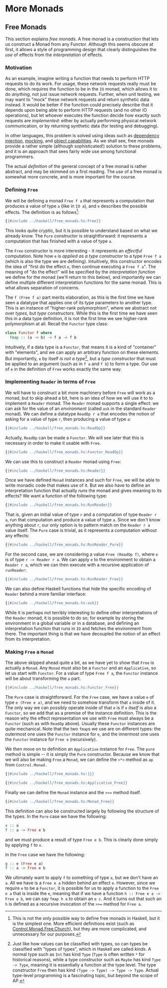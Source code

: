 # More Monads

## Free Monads

This section explains *free monads*. A free monad is a construction
that lets us construct a Monad from any Functor. Although this seems
obscure at first, it allows a style of programming design that clearly
distinguishes the *use* of effects from the *interpretation* of
effects.

### Motivation

As an example, imagine writing a function that needs to perform HTTP
requests to do its work. For usage, these network requests really must
be done, which requires the function to be in the `IO` monad, which
allows it to do *anything*, not just issue network requests. Further,
when unit testing, we may want to "mock" these network requests and
return synthetic data instead. It would be better if the function
could precisely describe that it depends upon being able to perform
HTTP requests (and no other IO operations), but let whoever executes
the function decide how exactly such requests are *implemented*:
either by actually performing physical network communication, or by
returning synthetic data (for testing and debugging).

In other languages, this problem is solved using ideas such as
[dependency
injection](https://en.wikipedia.org/wiki/Dependency_injection),
[mocking](https://microsoft.github.io/code-with-engineering-playbook/automated-testing/unit-testing/mocking/),
and [object
capabilities](https://en.wikipedia.org/wiki/Object-capability_model).
As we shall see, free monads provide a rather simple (although
sophisticated!) solution to these problems, and it is an approach that
sees fairly wide use among functional programmers.

The actual *definition* of the general concept of a free monad is
rather abstract, and may be skimmed on a first reading. The *use* of a
free monad is somewhat more concrete, and is more important for the
course.

### Defining `Free`

We will be defining a monad `Free f a` that represents a computation
that produces a value of type `a` (like in `IO a`), and `e` describes
the possible effects. The definition is as follows[^church]:

```Haskell
{{#include ../haskell/free_monads.hs:Free}}
```

This looks quite cryptic, but it is possible to understand based on
what we already know. The `Pure` constructor is straightforward: it
represents a computation that has finished with a value of type `a`.

The `Free` constructor is more interesting - it represents an
*effectful* computation. Note how `e` is *applied as a type
constructor* to a type `Free f a` (which is also the type we are
defining). Intuitively, this constructor encodes the idea of "first do
the effect `e`, then continue executing a `Free f a`". The meaning of
"do the effect" will be specified by the *interpretation function* we
define for the monad (we'll return to this below), and importantly we
can define multiple different interpretation functions for the same
monad. This is what allows separation of concerns.

The `f (Free f a)` part merits elaboration, as this is the first time
we have seen a datatype that applies one of its type parameters to
another type. This is an instance of "higher-rank polymorphism", where
we abstract not over *types*, but *type constructors*. While this is
the first time we have seen this in a data type definition, it is not
the first time we see higher-rank polymorphism at all. Recall the
`Functor` type class:

```Haskell
class Functor f where
  fmap :: (a -> b) -> f a -> f b
```

Intuitively, if a data type is a `Functor`, that means it is a kind of
"container" with "elements", and we can apply an arbitrary function on
these elements. But importantly, `e` by itself *is not a
type*[^higher-rank], but a *type constructor* that must be applied to
an argument (such as in `f a` and `f b`) to form a type. Our use of
`e` in the definition of `Free` works exactly the same way.

[^church]: This is not the only possible way to define free monads in
Haskell, but it is the simplest one. More efficient definitions exist
(such as
[Control.Monad.Free.Church](https://hackage.haskell.org/package/free-5.2/docs/Control-Monad-Free-Church.html)),
but they are more complicated, and unnecessary for our purposes.

[^higher-rank]: Just like how values can be classified with types, so
can types be classified with "types of types", which in Haskell are
called *kinds*. A normal type such as `Int` has kind `Type` (`Type` is
often written `*` for historical reasons), while a type constructor
such as `Maybe` has kind `Type -> Type`, meaning it is essentially a
function at the type level. The type constructor `Free` then has kind
`(Type -> Type) -> Type -> Type`. Actual type-level programming is a
fascinating topic, but beyond the scope of AP.

### Implementing `Reader` in terms of `Free`

We will have to construct a bit more machinery before `Free` will work
as a monad, but to skip ahead a bit, here is an idea of how we will
use it to to implement a `Reader` monad. The `Reader` monad supports a
single effect: we can ask for the value of an *environment* (called
`ask` in the standard `Reader` monad). We can define a datatype
`ReadOp r a` that encodes the notion of asking for a value of type
`r`, then producing a value of type `a`:

```Haskell
{{#include ../haskell/free_monads.hs:ReadOp}}
```

Actually, `ReadOp` can be made a `Functor`. We will see later that
this is necessary in order to make it usable with `Free`.

```Haskell
{{#include ../haskell/free_monads.hs:Functor_ReadOp}}
```

We can use this to construct a `Reader` monad using `Free`:

```Haskell
{{#include ../haskell/free_monads.hs:Reader}}
```

Once we have defined `Monad` instances and such for `Free`, we will be
able to write monadic code that makes use of it. But we also have to
define an interpretation function that actually *runs* the monad and
gives meaning to its effects? We want a function of the following
type:

```Haskell
{{#include ../haskell/free_monads.hs:RunReader}}
```

That is, given an initial value of type `r` and a computation of type
`Reader r a`, run that computation and produce a value of type `a`.
Since we don't know anything about `r`, our only option is to pattern
match on the `Reader r a` value itself. The `Pure` case is trivial, as
it represents a computation without any effects:

```Haskell
{{#include ../haskell/free_monads.hs:RunReader_Pure}}
```

For the second case, we are considering a value `Free (ReadOp f)`,
where `e` is of type `r -> Reader r a`. We can apply `e` to the
environment to obtain a `Reader r a`, which we can then execute with a
recursive application of `runReader`:

```Haskell
{{#include ../haskell/free_monads.hs:RunReader_Free}}
```

We can also define Haskell functions that hide the specific encoding
of `Reader` behind a more familiar interface:

```Haskell
{{#include ../haskell/free_monads.hs:ask}}
```

While it is perhaps not terribly interesting to define other
interpretations of the `Reader` monad, it is possible to do so; for
example by storing the environment in a global variable or in a
database, and defining an interpretation function that runs in `IO`
and fetches the environment from there. The important thing is that we
have decoupled the notion of an effect from its interpretation.

### Making `Free` a `Monad`

The above skipped ahead quite a bit, as we have yet to show that
`Free` is actually a `Monad`. Any `Monad` must also be a `Functor` and
an `Applicative`, so let us start with `Functor`. For a value of type
`Free f a`, the `Functor` instance will be about transforming the `a`
part.

```Haskell
{{#include ../haskell/free_monads.hs:Functor_Free}}
```

The `Pure` case is straightforward. For the `Free` case, we have a
value `e` of type `e (Free e a)`, and we need to somehow transform
that `a` inside of it. The only way we can possibly operate inside of
that `e` is if `e` *itself* is also a `Functor`, so we add that as a
premise of the instance definition. This is the reason why the effect
representation we use with `Free` must always be a `Functor` (such as
with `ReadOp` above). Usually these `Functor` instances are quite
mechanical. Note that the two `fmap`s we use are on different types:
the outermost one uses the `Functor` instance for `e`, and the
innermost one uses the `Functor` instance for `Free e` (recursively).

We then move on to definition an `Applicative` instance for `Free`.
The `pure` method is simple -- it is simply the `Pure` constructor.
Because we know that we will also be making `Free` a `Monad`, we can
define the `<*>` method as `ap` from `Control.Monad.`

```Haskell
{{#include ../haskell/free_monads.hs:1}}
```

```Haskell
{{#include ../haskell/free_monads.hs:Applicative_Free}}
```

Finally we can define the `Monad` instance and the `>>=` method
itself.

```Haskell
{{#include ../haskell/free_monads.hs:Monad_Free}}
```

This definition can also be constructed largely by following the
structure of the types. In the `Pure` case we have the following:

```Haskell
x :: a
f :: a -> Free e b
```

and we must produce a result of type `Free e b`. This is clearly done
simply by applying `f` to `x`.

In the `Free` case we have the following:

```Haskell
g :: e (Free e a)
f :: a -> Free e b
```

We ultimately want to apply `f` to something of type `a`, but we don't
have an `a`. All we have is a `Free e a` hidden behind an effect `e`.
However, since we require `e` to be a `Functor`, it is possible for us
to apply a function to the `Free e a` that is inside the `e`, meaning
that if we have a function `h :: Free e a -> Free e b`, we can say
`fmap h e` to obtain an `e c`. And it turns out that such an `h` is
defined as a recursive invocation of the `>>=` method for `Free a`.
